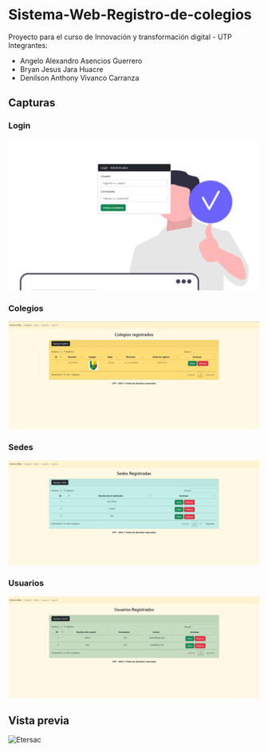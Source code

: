 # Sistema-Web-Registro-de-colegios
Proyecto para el curso de Innovación y transformación digital - UTP
Integrantes:
- Angelo Alexandro Asencios Guerrero
- Bryan Jesus Jara Huacre
- Denilson Anthony Vivanco Carranza

## Capturas
### Login
![Imagen del proyecto](./img/Login.png)

### Colegios
![Imagen del proyecto](./img/Colegios.png)

### Sedes
![Imagen del proyecto](./img/Sedes.png)

### Usuarios
![Imagen del proyecto](./img/Usuarios.png)

## Vista previa
  ![Etersac](https://media.giphy.com/media/v1.Y2lkPTc5MGI3NjExNDY3b2FrYzhqNG15d241OTkxN3hzcjNkNnY4cjd2ZWtuNzhoNWRpcyZlcD12MV9pbnRlcm5hbF9naWZfYnlfaWQmY3Q9Zw/8MeVfbTXQcJtkYlYrj/giphy.gif)

